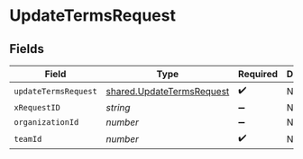 # UpdateTermsRequest


## Fields

| Field                                                                         | Type                                                                          | Required                                                                      | Description                                                                   |
| ----------------------------------------------------------------------------- | ----------------------------------------------------------------------------- | ----------------------------------------------------------------------------- | ----------------------------------------------------------------------------- |
| `updateTermsRequest`                                                          | [shared.UpdateTermsRequest](../../../sdk/models/shared/updatetermsrequest.md) | :heavy_check_mark:                                                            | N/A                                                                           |
| `xRequestID`                                                                  | *string*                                                                      | :heavy_minus_sign:                                                            | N/A                                                                           |
| `organizationId`                                                              | *number*                                                                      | :heavy_minus_sign:                                                            | N/A                                                                           |
| `teamId`                                                                      | *number*                                                                      | :heavy_check_mark:                                                            | N/A                                                                           |